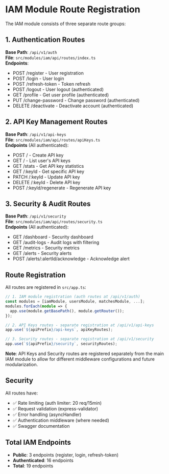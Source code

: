 # IAM Module Route Registration

The IAM module consists of three separate route groups:

## 1. Authentication Routes
**Base Path**: `/api/v1/auth`  
**File**: `src/modules/iam/api/routes/index.ts`  
**Endpoints**:
- POST /register - User registration
- POST /login - User login
- POST /refresh-token - Token refresh
- POST /logout - User logout (authenticated)
- GET /profile - Get user profile (authenticated)
- PUT /change-password - Change password (authenticated)
- DELETE /deactivate - Deactivate account (authenticated)

## 2. API Key Management Routes
**Base Path**: `/api/v1/api-keys`  
**File**: `src/modules/iam/api/routes/apiKeys.ts`  
**Endpoints** (All authenticated):
- POST / - Create API key
- GET / - List user's API keys
- GET /stats - Get API key statistics
- GET /:keyId - Get specific API key
- PATCH /:keyId - Update API key
- DELETE /:keyId - Delete API key
- POST /:keyId/regenerate - Regenerate API key

## 3. Security & Audit Routes
**Base Path**: `/api/v1/security`  
**File**: `src/modules/iam/api/routes/security.ts`  
**Endpoints** (All authenticated):
- GET /dashboard - Security dashboard
- GET /audit-logs - Audit logs with filtering
- GET /metrics - Security metrics
- GET /alerts - Security alerts
- POST /alerts/:alertId/acknowledge - Acknowledge alert

## Route Registration

All routes are registered in `src/app.ts`:

```typescript
// 1. IAM module registration (auth routes at /api/v1/auth)
const modules = [iamModule, usersModule, matchesModule, ...];
modules.forEach(module => {
  app.use(module.getBasePath(), module.getRouter());
});

// 2. API Keys routes - separate registration at /api/v1/api-keys
app.use(`${apiPrefix}/api-keys`, apiKeyRoutes);

// 3. Security routes - separate registration at /api/v1/security
app.use(`${apiPrefix}/security`, securityRoutes);
```

**Note**: API Keys and Security routes are registered separately from the main IAM module to allow for different middleware configurations and future modularization.

## Security

All routes have:
- ✅ Rate limiting (auth limiter: 20 req/15min)
- ✅ Request validation (express-validator)
- ✅ Error handling (asyncHandler)
- ✅ Authentication middleware (where needed)
- ✅ Swagger documentation

## Total IAM Endpoints

- **Public**: 3 endpoints (register, login, refresh-token)
- **Authenticated**: 16 endpoints
- **Total**: 19 endpoints
